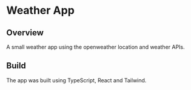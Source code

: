 # Weather App
## Overview
A small weather app using the openweather location and weather APIs.
## Build
The app was built using TypeScript, React and Tailwind.
